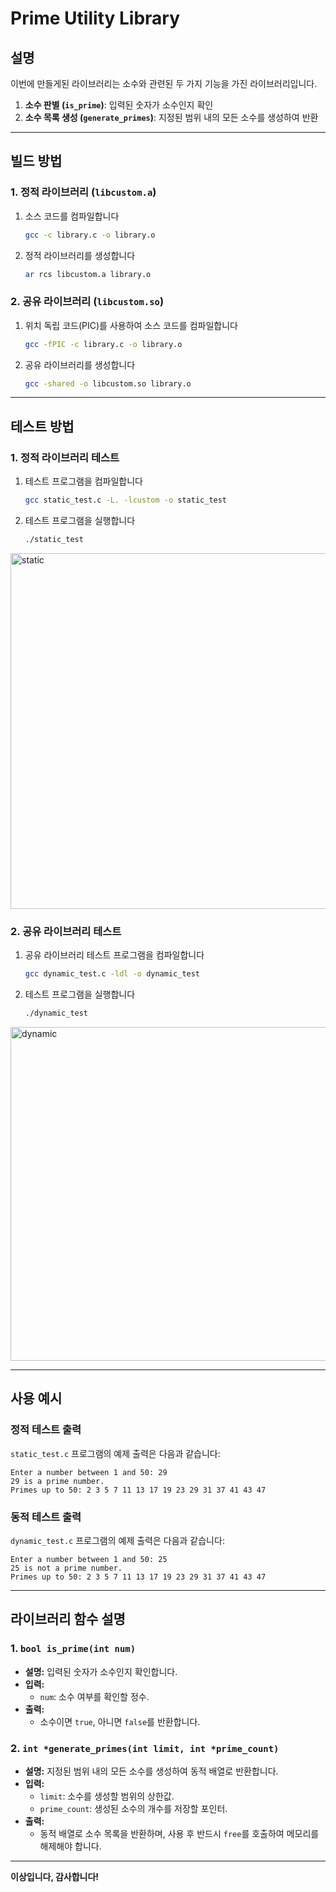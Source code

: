 # Prime Utility Library

## **설명**  
이번에 만들게된 라이브러리는 소수와 관련된 두 가지 기능을 가진 라이브러리입니다.
1. **소수 판별 (`is_prime`)**: 입력된 숫자가 소수인지 확인
2. **소수 목록 생성 (`generate_primes`)**: 지정된 범위 내의 모든 소수를 생성하여 반환
---
## **빌드 방법**

### **1. 정적 라이브러리 (`libcustom.a`)**  
1. 소스 코드를 컴파일합니다
   ```bash
   gcc -c library.c -o library.o
   ```
2. 정적 라이브러리를 생성합니다
   ```bash
   ar rcs libcustom.a library.o
   ```

### **2. 공유 라이브러리 (`libcustom.so`)**  
1. 위치 독립 코드(PIC)를 사용하여 소스 코드를 컴파일합니다
   ```bash
   gcc -fPIC -c library.c -o library.o
   ```
2. 공유 라이브러리를 생성합니다
   ```bash
   gcc -shared -o libcustom.so library.o
   ```

---

## **테스트 방법**

### **1. 정적 라이브러리 테스트**
1. 테스트 프로그램을 컴파일합니다
   ```bash
   gcc static_test.c -L. -lcustom -o static_test
   ```
2. 테스트 프로그램을 실행합니다
   ```bash
   ./static_test
   ```
<img width="569" alt="static" src="https://github.com/user-attachments/assets/d9eb3f26-e8d7-4a0e-b39c-bd328fb57a3e" />

### **2. 공유 라이브러리 테스트**
1. 공유 라이브러리 테스트 프로그램을 컴파일합니다
   ```bash
   gcc dynamic_test.c -ldl -o dynamic_test
   ```
2. 테스트 프로그램을 실행합니다
   ```bash
   ./dynamic_test
   ```
<img width="534" alt="dynamic" src="https://github.com/user-attachments/assets/3cfe8c09-afea-43c3-829e-beb85d613eaa" />

---

## **사용 예시**

### **정적 테스트 출력**
`static_test.c` 프로그램의 예제 출력은 다음과 같습니다:  
```plaintext
Enter a number between 1 and 50: 29
29 is a prime number.
Primes up to 50: 2 3 5 7 11 13 17 19 23 29 31 37 41 43 47
```

### **동적 테스트 출력**
`dynamic_test.c` 프로그램의 예제 출력은 다음과 같습니다:  
```plaintext
Enter a number between 1 and 50: 25
25 is not a prime number.
Primes up to 50: 2 3 5 7 11 13 17 19 23 29 31 37 41 43 47
```

---

## **라이브러리 함수 설명**

### **1. `bool is_prime(int num)`**
- **설명:** 입력된 숫자가 소수인지 확인합니다.  
- **입력:** 
  - `num`: 소수 여부를 확인할 정수.  
- **출력:** 
  - 소수이면 `true`, 아니면 `false`를 반환합니다.

### **2. `int *generate_primes(int limit, int *prime_count)`**
- **설명:** 지정된 범위 내의 모든 소수를 생성하여 동적 배열로 반환합니다.  
- **입력:**
  - `limit`: 소수를 생성할 범위의 상한값.
  - `prime_count`: 생성된 소수의 개수를 저장할 포인터.  
- **출력:**
  - 동적 배열로 소수 목록을 반환하며, 사용 후 반드시 `free`를 호출하여 메모리를 해제해야 합니다.
---
**이상입니다, 감사합니다!**
